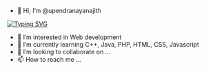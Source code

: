 - 👋 Hi, I’m @upendranayanajith

[![Typing SVG](https://readme-typing-svg.demolab.com/?lines=I+am+student+of+Sri+Lanka+Institute+of+Information+Technology+(SLIIT);Code+is+poetry,+and+I'm+the+poet;BugS+eater)](https://git.io/typing-svg)

- 👀 I’m interested in Web development
- 🌱 I’m currently learning C++, Java, PHP, HTML, CSS, Javascript
- 💞️ I’m looking to collaborate on ...
- 📫 How to reach me ...

<!---
upendranayanajith/upendranayanajith is a ✨ special ✨ repository because its `README.md` (this file) appears on your GitHub profile.
You can click the Preview link to take a look at your changes.
--->
